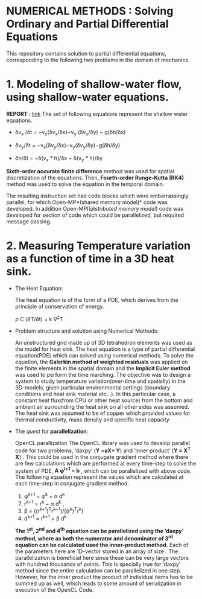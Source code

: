 # NUMERICAL METHODS : Solving Ordinary and Partial Differential Equations #

This repository contains solution to partial differential equations, corresponding to the following two problems in the domain of mechanics.

# 1.  Modeling of shallow-water flow, using shallow-water equations. #
**REPORT :** [link](https://github.com/anubhav-cs/Numerical-Methods/blob/master/Shallow%20Water%20Flow/Modelling%20the%20Shallow%20Water%20Flow.pdf)
The set of following equations represent the shallow water equations.

* δv<sub>x</sub> /δt = −v<sub>x</sub>(δv<sub>x</sub>/δx)−v<sub>y</sub> (δv<sub>x</sub>/δy) − g(δh/δx)

* δv<sub>y</sub>/δt = −v<sub>x</sub>(δv<sub>y</sub>/δx)−v<sub>y</sub>(δv<sub>y</sub>/δy)−g(δh/δy)
* δh/δt = −δ(v<sub>x</sub> \* h)/δx − δ(v<sub>y</sub> \* h)/δy

**Sixth-order accurate finite difference** method was used for spatial discretization of the equations. Then, **Fourth-order Runge-Kutta (RK4)** method was used to solve the equation in the temporal domain.

The resulting instruction set had code blocks which were embarrassingly parallel, for which Open-MP*(shared memory model)* code was developed. In addition Open-MPI(*distributed memory model*) code was developed for section of code which could be parallelized, but required message passing.

# 2. Measuring Temperature variation as a function of time in a 3D heat sink. #

* The Heat Equation:

  The heat equation is of the form of a PDE, which derives from the principle of conservation of energy.

  ρ C (∂T/∂t) = k ∇<sup>2</sup>T


* Problem structure and solution using Numerical Methods:

  An unstructured grid made up of 3D tetrahedron elements was used as the model for heat sink. The heat equation is a type of partial differential equation(PDE) which can solved using numerical methods. To solve the equation, the **Galerkin method of weighted residuals** was applied on the finite elements in the spatial domain and the **Implicit Euler method** was used to perform the time marching. The objective was to design a system to study temperature variation(over-time and spatially) in the 3D-models, given particular environmental settings (boundary conditions and heat sink material etc...). In this particular case, a constant heat flux(from CPU or other heat source) from the bottom and ambient air surrounding the heat sink on all other sides was assumed. The heat sink was assumed to be of copper which provided values for thermal conductivity, mass density and specific heat capacity.


* The *quest* for **parallelization**:

  OpenCL parallization
  The OpenCL library was used to develop parallel code for two problems, ‘daxpy’ (**Y =**a**X+ Y**) and ‘inner product’ (**Y = X<sup>T</sup> X**) . This could be used in the conjugate gradient method where there are few calculations which are performed at every time-step to solve the system of PDE, **A φ<sup>l+1</sup> = b** , which can be parallelized with above code.
  The following equation represent the values which are calculated at each time-step in conjugate gradient method.

  1. φ<sup>k+1</sup> = φ<sup>k</sup> + α d<sup>k</sup>
  2. r<sup>k+1</sup> = r<sup>k</sup>  − α d<sup>k</sup>  ,
  3. β = ((r<sup>k+1</sup>)<sup>T</sup>r<sup>k+1</sup>)/((r<sup>k</sup>)<sup>T</sup>r<sup>k</sup>)
  4. d<sup>k+1</sup> = r<sup>k+1</sup> + β d<sup>k</sup>

  **The 1<sup>st</sup>, 2<sup>nd</sup> and 4<sup>th</sup> equation can be parallelized using the ‘daxpy’ method, where as both the numerator and denominator of 3<sup>rd</sup> equation can be calculated used the inner-product method.** Each of the parameters here are 1D-vector stored in an array of size <number of points>. The parallelization is beneficial here since these can be very large vectors with hundred thousands of points. This is specially true for ‘daxpy’ method since the entire calculation can be parallelized in one step. However, for the inner product the product of individual items has to be summed up as well, which leads to some amount of serialization in execution of the OpenCL Code.

